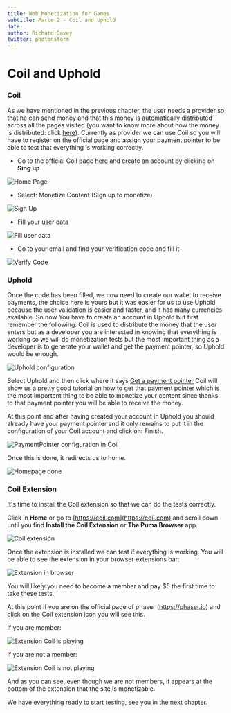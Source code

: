 ```yaml
---
title: Web Monetization for Games
subtitle: Parte 2 - Coil and Uphold
date: 
author: Richard Davey
twitter: photonstorm
---
```


# Coil and Uphold

### Coil

As we have mentioned in the previous chapter, the user needs a provider so that he can send money and that this money is automatically distributed across all the pages visited (you want to know more about how the money is distributed: click [here](https://help.coil.com/docs/general-info/intro-to-coil/index.html#how-is-coil-different-from-other-membership-services-like-patreon-and-flattr)). Currently as provider we can use Coil so you will have to register on the official page and assign your payment pointer to be able to test that everything is working correctly.

- Go to the official Coil page [here](https://coil.com/) and create an account by clicking on **Sing up**

![Home Page](../img/part2/1-homepage.png)

- Select: Monetize Content (Sign up to monetize)

![Sign Up](../img/part2/2-signup_to_monetize.png)

- Fill your user data

![Fill user data](../img/part2/3-fill_user_data.png)

- Go to your email and find your verification code and fill it

![Verify Code](../img/part2/4-verify_code.png)

### Uphold

Once the code has been filled, we now need to create our wallet to receive payments, the choice here is yours but it was easier for us to use Uphold because the user validation is easier and faster, and it has many currencies available. So now You have to create an account in Uphold but first remember the following: Coil is used to distribute the money that the user enters but as a developer you are interested in knowing that everything is working so we will do monetization tests but the most important thing as a developer is to generate your wallet and get the payment pointer, so Uphold would be enough.

![Uphold configuration](../img/part2/5-coil_uphold_configuration.png)

Select Uphold and then click where it says [Get a payment pointer](https://help.coil.com/docs/monetize/wallets/uphold/index.html) Coil will show us a pretty good tutorial on how to get that payment pointer which is the most important thing to be able to monetize your content since thanks to that payment pointer you will be able to receive the money.

At this point and after having created your account in Uphold you should already have your payment pointer and it only remains to put it in the configuration of your Coil account and click on: Finish.

![PaymentPointer configuration in Coil](../img/part2/6-paymentpointer_config.png)

Once this is done, it redirects us to home.

![Homepage done](../img/part2/7-homepage_done.png)

### Coil Extension

It's time to install the Coil extension so that we can do the tests correctly.

Click in **Home** or go to [https://coil.com](https://coil.com) and scroll down until you find **Install the Coil Extension** or **The Puma Browser** app.

![Coil extensión](../img/part2/8-coil_extension.png)

Once the extension is installed we can test if everything is working.
You will be able to see the extension in your browser extensions bar:

![Extension in browser](../img/part2/8-extension_toolbar.png)

You will likely you need to become a member and pay $5 the first time to take these tests.

At this point if you are on the official page of phaser (https://phaser.io) and click on the Coil extension icon you will see this.

If you are member:

![Extension Coil is playing](../img/part2/9-coil_is_playing.png)

If you are not a member:

![Extension Coil is not playing](../img/part2/10-coil_is_not_playing.png)

And as you can see, even though we are not members, it appears at the bottom of the extension that the site is monetizable.

We have everything ready to start testing, see you in the next chapter.